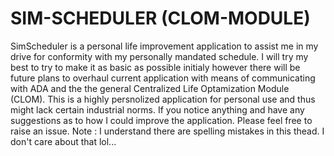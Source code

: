 # SIM-SCHEDULER (CLOM-MODULE)

SimScheduler is a personal life improvement application to assist me in my drive for conformity with my personally mandated schedule. I will try my best to try to make it as basic 
as possible initialy however there will be future plans to overhaul current application with means of communicating with ADA and the the general Centralized Life Optamization Module (CLOM).
This is a highly persnolized application for personal use and thus might lack certain industrial norms. If you notice anything and have any suggestions as to how I could improve the application. 
Please feel free to raise an issue. Note : I understand there are spelling mistakes in this thead. I don't care about that lol...
